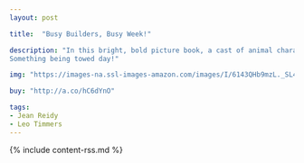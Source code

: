 ```yaml
---
layout: post

title:  "Busy Builders, Busy Week!"

description: "In this bright, bold picture book, a cast of animal characters are building a brand-new playground in a local park for their community! Each day of the week contains a different construction plan as the steam-rolling, digging, and planting gets underway. Tuesday! Mix day! Pipe and boards and bricks day. Stack, spin, pour it in. Give the fence a fix day. Wednesday! Load day! Take it on the road day. Hoist, haul, pull it all.
Something being towed day!"

img: "https://images-na.ssl-images-amazon.com/images/I/6143QHb9mzL._SL480_.jpg"

buy: "http://a.co/hC6dYnO"

tags:
- Jean Reidy
- Leo Timmers
---
```


{% include content-rss.md %}